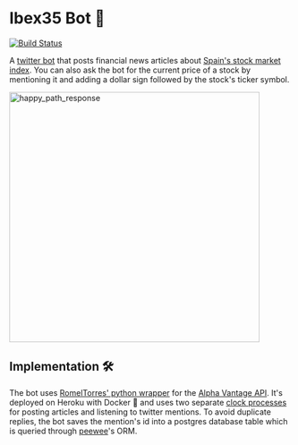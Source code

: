 # Ibex35 Bot 🤖 
[![Build Status](https://travis-ci.org/luisgc93/ibex35_bot.svg?branch=master)](https://travis-ci.org/luisgc93/ibex35_bot)

A [twitter bot](https://twitter.com/BotIbex) that posts financial news articles about [Spain's stock market index](https://en.wikipedia.org/wiki/IBEX_35). You can also ask the bot for the current price of a stock by mentioning it and adding a dollar sign followed by the stock's ticker symbol. 

<img width="447" alt="happy_path_response" src="https://user-images.githubusercontent.com/32971373/98453334-41389d00-2158-11eb-8e61-f41b0f2d62eb.png">

## Implementation 🛠️
The bot uses [RomelTorres' python wrapper](https://github.com/RomelTorres/alpha_vantage) for the [Alpha Vantage API](https://www.alphavantage.co/documentation/). It's deployed on Heroku with Docker 🐳 and uses two separate [clock processes](https://devcenter.heroku.com/articles/clock-processes-python) for posting articles and listening to twitter mentions. To avoid duplicate replies, the bot saves the mention's id into a postgres database table which is queried through [peewee](http://docs.peewee-orm.com/en/latest/)'s ORM.
